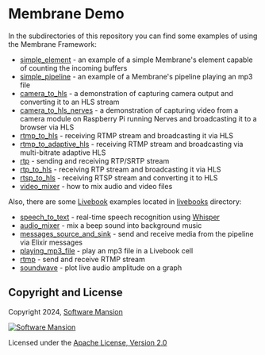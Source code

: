 # Membrane Demo

In the subdirectories of this repository you can find some examples of using the Membrane Framework:


- [simple_element](https://github.com/membraneframework/membrane_demo/tree/master/simple_element) - an example of a simple Membrane's element capable of counting the incoming buffers
- [simple_pipeline](https://github.com/membraneframework/membrane_demo/tree/master/simple_pipeline) - an example of a Membrane's pipeline playing an mp3 file
- [camera_to_hls](https://github.com/membraneframework/membrane_demo/tree/master/camera_to_hls) - a demonstration of capturing camera output and converting it to an HLS stream
- [camera_to_hls_nerves](https://github.com/membraneframework/membrane_demo/tree/master/camera_to_hls_nerves) - a demonstration of capturing video from a camera module on Raspberry Pi running Nerves and broadcasting it to a browser via HLS
- [rtmp_to_hls](https://github.com/membraneframework/membrane_demo/tree/master/rtmp_to_hls) - receiving RTMP stream and broadcasting it via HLS
- [rtmp_to_adaptive_hls](https://github.com/membraneframework/membrane_demo/tree/master/rtmp_to_adaptive_hls) - receiving RTMP stream and broadcasting via multi-bitrate adaptive HLS
- [rtp](https://github.com/membraneframework/membrane_demo/tree/master/rtp) - sending and receiving RTP/SRTP stream
- [rtp_to_hls](https://github.com/membraneframework/membrane_demo/tree/master/rtp_to_hls) - receiving RTP stream and broadcasting it via HLS
- [rtsp_to_hls](https://github.com/membraneframework/membrane_demo/tree/master/rtsp_to_hls) - receiving RTSP stream and converting it to HLS
- [video_mixer](https://github.com/membraneframework/membrane_demo/tree/master/video_mixer) - how to mix audio and video files

Also, there are some [Livebook](https://livebook.dev) examples located in [livebooks](https://github.com/membraneframework/membrane_demo/tree/master/livebooks) directory:

- [speech_to_text](https://github.com/membraneframework/membrane_demo/tree/master/livebooks/speech_to_text) - real-time speech recognition using [Whisper](https://github.com/openai/whisper)
- [audio_mixer](https://github.com/membraneframework/membrane_demo/tree/master/livebooks/audio_mixer) - mix a beep sound into background music
- [messages_source_and_sink](https://github.com/membraneframework/membrane_demo/tree/master/livebooks/messages_source_and_sink) - send and receive media from the pipeline via Elixir messages
- [playing_mp3_file](https://github.com/membraneframework/membrane_demo/tree/master/livebooks/playing_mp3_file) - play an mp3 file in a Livebook cell
- [rtmp](https://github.com/membraneframework/membrane_demo/tree/master/livebooks/rtmp) - send and receive RTMP stream
- [soundwave](https://github.com/membraneframework/membrane_demo/tree/master/livebooks/soundwave) - plot live audio amplitude on a graph

## Copyright and License

Copyright 2024, [Software Mansion](https://swmansion.com/?utm_source=git&utm_medium=readme&utm_campaign=membrane)

[![Software Mansion](https://logo.swmansion.com/logo?color=white&variant=desktop&width=200&tag=membrane-github)](https://swmansion.com/?utm_source=git&utm_medium=readme&utm_campaign=membrane)

Licensed under the [Apache License, Version 2.0](LICENSE)

[Livebook]: https://livebook.dev
